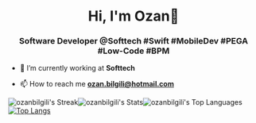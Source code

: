 <h1 align="center">Hi, I'm Ozan👋</h1>
<h3 align="center">Software Developer @Softtech #Swift #MobileDev #PEGA #Low-Code #BPM </h3>

- 🔭 I’m currently working at **Softtech**
  
- 📫 How to reach me **ozan.bilgili@hotmail.com**

![ozanbilgili's Streak](https://github-readme-streak-stats.herokuapp.com/?user=ozanbilgili&theme=tokyonight&hide_border=true)![ozanbilgili's Stats](https://github-readme-stats.vercel.app/api?username=ozanbilgili&theme=tokyonight&show_icons=true&hide_border=true&count_private=true)![ozanbilgili's Top Languages](https://github-readme-stats.vercel.app/api/top-langs/?username=ozanbilgili&theme=tokyonight&show_icons=true&hide_border=true&layout=compact)
[![Top Langs](https://github-readme-stats.vercel.app/api/top-langs/?username=ozanbilgili)](https://github.com/anuraghazra/github-readme-stats)
